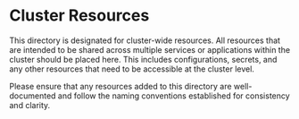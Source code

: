 # Cluster Resources

This directory is designated for cluster-wide resources. All resources that are intended to be shared across multiple services or applications within the cluster should be placed here. This includes configurations, secrets, and any other resources that need to be accessible at the cluster level.

Please ensure that any resources added to this directory are well-documented and follow the naming conventions established for consistency and clarity.
